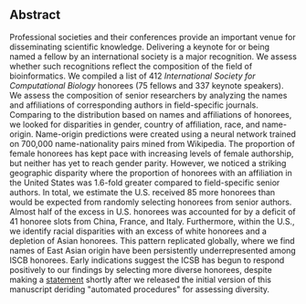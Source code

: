 ## Abstract

Professional societies and their conferences provide an important venue for disseminating scientific knowledge.
Delivering a keynote for or being named a fellow by an international society is a major recognition.
We assess whether such recognitions reflect the composition of the field of bioinformatics.
We compiled a list of 412 _International Society for Computational Biology_ honorees (75 fellows and 337 keynote speakers).
We assess the composition of senior researchers by analyzing the names and affiliations of corresponding authors in field-specific journals.
Comparing to the distribution based on names and affiliations of honorees, we looked for disparities in gender, country of affiliation, race, and name-origin.
Name-origin predictions were created using a neural network trained on 700,000 name-nationality pairs mined from Wikipedia.
The proportion of female honorees has kept pace with increasing levels of female authorship, but neither has yet to reach gender parity.
However, we noticed a striking geographic disparity where the proportion of honorees with an affiliation in the United States was 1.6-fold greater compared to field-specific senior authors.
In total, we estimate the U.S. received 85 more honorees than would be expected from randomly selecting honorees from senior authors.
Almost half of the excess in U.S. honorees was accounted for by a deficit of 41 honoree slots from China, France, and Italy.
Furthermore, within the U.S., we identify racial disparities with an excess of white honorees and a depletion of Asian honorees.
This pattern replicated globally, where we find names of East Asian origin have been persistently underrepresented among ISCB honorees.
Early indications suggest the ICSB has begun to respond positively to our findings by selecting more diverse honorees, despite making a [statement](https://www.iscb.org/iscb-news-items/4257-2020-feb20-iscb-announcement) shortly after we released the initial version of this manuscript deriding "automated procedures" for assessing diversity.
